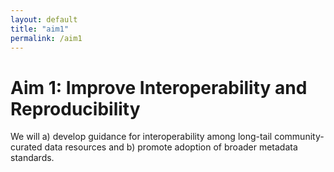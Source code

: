 ```yaml
---
layout: default
title: "aim1"
permalink: /aim1
---
```



<h1> Aim 1: Improve Interoperability and Reproducibility </h1>
<p style="margin-bottom:0px;"> We will a) develop guidance for interoperability among long-tail community-curated data resources and
b) promote adoption of broader metadata standards. </p>
